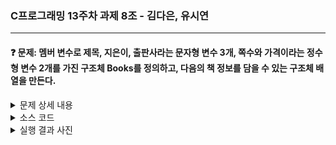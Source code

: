 ### C프로그래밍 13주차 과제 8조 - 김다은, 유시연 

* * *

#### :question: 문제: 멤버 변수로 제목, 지은이, 출판사라는 문자형 변수 3개, 쪽수와 가격이라는 정수형 변수 2개를 가진 구조체 Books를 정의하고, 다음의 책 정보를 담을 수 있는 구조체 배열을 만든다.
<details>
  <summary>문제 상세 내용</summary>
  <img width="863" alt="image" src="https://github.com/hiciz/C_pg-08_group/assets/138213248/33455d9e-1be5-42e9-ad68-06d8346189fc.png">
  
  1. [도서목록]을 선택하면, 책 전체 목록을 보여준다. (3점)
        
        예) Title   Authors   Press   Page   Price
        
           ----     ---------    ------   -------   -------
        
            Truth  John      Century 300    20,000
        
             Love  Paul       Goods   200   15,000
  2. [검색] 선택하면, “검색할 도서를 선택하세요”입력 창이 뜬다. 책 제목(Title)을 입력하면 책 정보를 제공해준다.   
     2-1. 책 제목을 대문자 또는 소문자로 입력해도 검색이 된다.   
     2-2. 보유하고 있지 않은 책 제목을 입력하면 보유하고 있지 않다고 알려준다.   
  3. [대출]을 선택하면, 대출할 책의 이름을 선택하는 문구가 나온다.   
     3-1. 선택한 책이 대출중이면, “대출 중이라 대출 할 수 없습니다” 문구가 나온다.   
     3-2. 선택한 책이 대출가능이면, “대출 되었습니다” 문구가 나오고, 대출중(borrowing)으로 변경   
     3-3. 보유하고 있지 않은 책 제목을 입력하면 보유하고 있지 않다고 알려준다.   
  4. [반납] 선택하면, 반납할 책의 이름을 선택하는 문구가 나온다. (4점)   
     4-1. 선택한 책이 대출증이면, “책이 반납 되었습니다” 문구가 나오고, 대출가능(available)으로 변경된다.   
     4-2. 선택한 책이 대출가능이면, “대출 되지 않은 책입니다.” 문구가 나온다.   
     4-3. 보유하고 있지 않은 책 제목을 입력하면 보유하고 있지 않다고 알려준다.   
  5. [종료] 버튼을 누르면, 프로그램이 종료된다.   
</details>




<details>
<summary>소스 코드</summary>

<div markdown="1">

```c
#include <stdio.h>
#include <stdlib.h>
#include <string.h>

//strcmp 오류시 대처 
#ifdef _WIN32
#define STRCASECMP _stricmp
#else
#define STRCASECMP strcasecmp
#endif

#define MAX_TITLE_LENGTH 100
#define MAX_AUTHORS_LENGTH 100
#define MAX_PRESS_LENGTH 100

typedef struct {
    char Title[MAX_TITLE_LENGTH];
    char Authors[MAX_AUTHORS_LENGTH];
    char Press[MAX_PRESS_LENGTH];
    int Page;
    int Price;
    int borrowed; // 1 -> 대출가능 , 0 -> 대출불가
} Book;

void printBook(Book list[], int num); //책목록
void searchBook(Book list[], int num); //책검색
void outBook(Book list[], int num); //책대출
void inBook(Book list[], int num); //책반납

int main() {
    int user_choice;
    int total_num_book = 5;

    Book list[5] = {
        {"Truth", "John", "Century", 300, 20000, 1},
        {"Love", "Paul", "Goods", 200, 15000, 1},
        {"Joy", "James", "Cookie", 250, 18000, 1},
        {"Thanks", "Mark", "Saesong", 240, 21000, 1},
        {"God", "Johnson", "Jungjo", 450, 35000, 1},
    };

    while (1) {
        printf("\n [도서목록] [검색] [대출] [반납] [종료]\n");
        printf("1번: [도서목록]\n");
        printf("2번: [검색]\n");
        printf("3번: [대출]\n");
        printf("4번: [반납]\n");
        printf("5번: [종료]\n");

        printf("\n 번호를 입력하세요: \n");
        scanf_s("%d", &user_choice);

        switch (user_choice) {
            case 1:
                printBook(list, total_num_book);
                break;

            case 2:
                searchBook(list, total_num_book);
                break;

            case 3:
                outBook(list, total_num_book);
                break;

            case 4:
                inBook(list, total_num_book);
                break;

            case 5:
                printf("프로그램을 종료합니다.\n");
                exit(0);

            default:
                printf("잘못입력했습니다.\n");
        }
    }

    return 0;
}

void printBook(Book list[], int num) {
    printf("Title\tAuthors\tPress\tPage\tPrice\tBorrow\n");
    printf("-----\t------\t-----\t-----\t-----\t------\n");
    for (int i = 0; i < num; i++) {
        printf("%s\t%s\t%s\t%d\t%d\t%s\n", list[i].Title, list[i].Authors, list[i].Press, list[i].Page, list[i].Price,
            (list[i].borrowed == 1) ? "대출가능(available)" : "대출중(borrowing)"); //1씩 증가하면서 리스트 출력
    }
}

void searchBook(Book list[], int num) {
    char searchTitle[MAX_TITLE_LENGTH];
    printf("검색할 도서를 선택하세요: ");
    scanf_s("%s", searchTitle, (unsigned)_countof(searchTitle));

    int found = 0;
    for (int i = 0; i < num; i++) {
        if (STRCASECMP(list[i].Title, searchTitle) == 0) { //대소문자구별없이검색
            printf("Title\tAuthors\tPress\tPage\tPrice\tBorrow\n");
            printf("-----\t------\t-----\t-----\t-----\t------\n");
            printf("%s\t%s\t%s\t%d\t%d\t%s\n", list[i].Title, list[i].Authors, list[i].Press, list[i].Page, list[i].Price,
                (list[i].borrowed == 1) ? "대출가능(available)" : "대출중(borrowing)");
            found = 1;
            break;
        }
    }

    if (!found) {
        printf("보유하고 있지 않은 책 제목입니다.\n");
    }
}

void outBook(Book list[], int num) { //대출함수수
    char borrowTitle[MAX_TITLE_LENGTH];
    printf("대출할 책의 이름을 선택하세요: ");
    scanf_s("%s", borrowTitle, (unsigned)_countof(borrowTitle));

    int found = 0;
    for (int i = 0; i < num; i++) {
        if (STRCASECMP(list[i].Title, borrowTitle) == 0) { //입력받은 책 제목이 일치한 경우 
            if (list[i].borrowed == 1) {
                list[i].borrowed = 0;
                printf("대출 되었습니다.\n"); //대출될경우 0으로 변경 
            } else {
                printf("대출 중이라 대출 할 수 없습니다.\n"); //대출되어 0인 경우
            }
            found = 1;
            break;
        }
    }

    if (!found) {
        printf("보유하고 있지 않은 책 제목입니다.\n");
    }
}

void inBook(Book list[], int num) { //반납함수
    char returnTitle[MAX_TITLE_LENGTH];
    printf("반납할 책의 이름을 선택하세요: ");
    scanf_s("%s", returnTitle, (unsigned)_countof(returnTitle)); //부호없는 정수

    int found = 0;
    for (int i = 0; i < num; i++) {
        if (STRCASECMP(list[i].Title, returnTitle) == 0) {
            if (list[i].borrowed == 0) {
                list[i].borrowed = 1;
                printf("책이 반납 되었습니다.\n");
            } else {
                printf("대출 되지 않은 책입니다.\n");
            }
            found = 1;
            break;
        }
    }

    if (!found) {
        printf("보유하고 있지 않은 책 제목입니다.\n");
    }
}


```
</div>
</details>

<details>
<summary>실행 결과 사진</summary>

<div markdown="1">

1. 1번[도서목록] 선택 시:         
<img src="https://github.com/hiciz/C_pg-08_group/assets/138213248/1703a9b1-273e-4ba9-8fe2-fc17785a7908.png" width="40%" height="30%" alt="1번"></img>   
    
2. 2번 [검색] 선택 시:   
<img src="https://github.com/hiciz/C_pg-08_group/assets/138213248/141dc6cb-e44f-4e2e-863a-5e44c51e1ee7.png" width="40%" height="30%" alt="2번"></img>   
📌대소문자 상관없이 검색이 되는 모습
   
3. 3번 [대출] 선택 시:   
<img src="https://github.com/hiciz/C_pg-08_group/assets/138213248/5ae96f0f-33ae-4dc7-9797-eedf8258b7c3.png" width="40%" height="30%" alt="3번"></img>   
📌대출 선택을 하면, 대출중으로 바뀐다.  
   
4. 4번 [반납] 선택 시:   
<img src="https://github.com/hiciz/C_pg-08_group/assets/138213248/9e523793-f988-4510-bba4-b2a2dcdc7b86.png" width="40%" height="30%" alt="4번"></img>   
📌없는 제목을 작성하면 없다고 뜨며 초기 화면으로 돌아간다.   

5. 5번 [종료] 선택 시:   
<img src="https://github.com/hiciz/C_pg-08_group/assets/138213248/8e2c2dc2-31e9-45ca-8cf1-cf31ca301af4.png" width="40%" height="30%" alt="5번"></img>   
📌프로그램이 종료되는 모습.   



</div>
</details>
